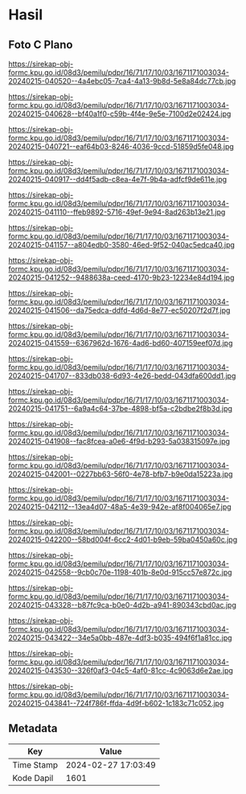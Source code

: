 # Hasil

## Foto C Plano

https://sirekap-obj-formc.kpu.go.id/08d3/pemilu/pdpr/16/71/17/10/03/1671171003034-20240215-040520--4a4ebc05-7ca4-4a13-9b8d-5e8a84dc77cb.jpg

https://sirekap-obj-formc.kpu.go.id/08d3/pemilu/pdpr/16/71/17/10/03/1671171003034-20240215-040628--bf40a1f0-c59b-4f4e-9e5e-7100d2e02424.jpg

https://sirekap-obj-formc.kpu.go.id/08d3/pemilu/pdpr/16/71/17/10/03/1671171003034-20240215-040721--eaf64b03-8246-4036-9ccd-51859d5fe048.jpg

https://sirekap-obj-formc.kpu.go.id/08d3/pemilu/pdpr/16/71/17/10/03/1671171003034-20240215-040917--dd4f5adb-c8ea-4e7f-9b4a-adfcf9de611e.jpg

https://sirekap-obj-formc.kpu.go.id/08d3/pemilu/pdpr/16/71/17/10/03/1671171003034-20240215-041110--ffeb9892-5716-49ef-9e94-8ad263b13e21.jpg

https://sirekap-obj-formc.kpu.go.id/08d3/pemilu/pdpr/16/71/17/10/03/1671171003034-20240215-041157--a804edb0-3580-46ed-9f52-040ac5edca40.jpg

https://sirekap-obj-formc.kpu.go.id/08d3/pemilu/pdpr/16/71/17/10/03/1671171003034-20240215-041252--9488638a-ceed-4170-9b23-12234e84d194.jpg

https://sirekap-obj-formc.kpu.go.id/08d3/pemilu/pdpr/16/71/17/10/03/1671171003034-20240215-041506--da75edca-ddfd-4d6d-8e77-ec50207f2d7f.jpg

https://sirekap-obj-formc.kpu.go.id/08d3/pemilu/pdpr/16/71/17/10/03/1671171003034-20240215-041559--6367962d-1676-4ad6-bd60-407159eef07d.jpg

https://sirekap-obj-formc.kpu.go.id/08d3/pemilu/pdpr/16/71/17/10/03/1671171003034-20240215-041707--833db038-6d93-4e26-bedd-043dfa600dd1.jpg

https://sirekap-obj-formc.kpu.go.id/08d3/pemilu/pdpr/16/71/17/10/03/1671171003034-20240215-041751--6a9a4c64-37be-4898-bf5a-c2bdbe2f8b3d.jpg

https://sirekap-obj-formc.kpu.go.id/08d3/pemilu/pdpr/16/71/17/10/03/1671171003034-20240215-041908--fac8fcea-a0e6-4f9d-b293-5a038315097e.jpg

https://sirekap-obj-formc.kpu.go.id/08d3/pemilu/pdpr/16/71/17/10/03/1671171003034-20240215-042001--0227bb63-56f0-4e78-bfb7-b9e0da15223a.jpg

https://sirekap-obj-formc.kpu.go.id/08d3/pemilu/pdpr/16/71/17/10/03/1671171003034-20240215-042112--13ea4d07-48a5-4e39-942e-af8f004065e7.jpg

https://sirekap-obj-formc.kpu.go.id/08d3/pemilu/pdpr/16/71/17/10/03/1671171003034-20240215-042200--58bd004f-6cc2-4d01-b9eb-59ba0450a60c.jpg

https://sirekap-obj-formc.kpu.go.id/08d3/pemilu/pdpr/16/71/17/10/03/1671171003034-20240215-042558--9cb0c70e-1198-401b-8e0d-915cc57e872c.jpg

https://sirekap-obj-formc.kpu.go.id/08d3/pemilu/pdpr/16/71/17/10/03/1671171003034-20240215-043328--b87fc9ca-b0e0-4d2b-a941-890343cbd0ac.jpg

https://sirekap-obj-formc.kpu.go.id/08d3/pemilu/pdpr/16/71/17/10/03/1671171003034-20240215-043422--34e5a0bb-487e-4df3-b035-494f6f1a81cc.jpg

https://sirekap-obj-formc.kpu.go.id/08d3/pemilu/pdpr/16/71/17/10/03/1671171003034-20240215-043530--326f0af3-04c5-4af0-81cc-4c9063d6e2ae.jpg

https://sirekap-obj-formc.kpu.go.id/08d3/pemilu/pdpr/16/71/17/10/03/1671171003034-20240215-043841--724f786f-ffda-4d9f-b602-1c183c71c052.jpg


## Metadata

| Key        | Value               |
| ---------- | ------------------- |
| Time Stamp | 2024-02-27 17:03:49 |
| Kode Dapil | 1601                |



